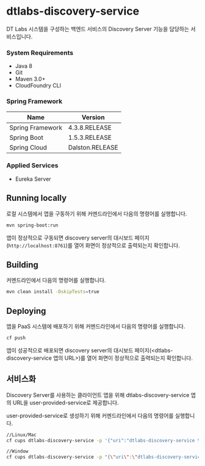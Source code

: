 # dtlabs-discovery-service

DT Labs 시스템을 구성하는 백엔드 서비스의 Discovery Server 기능을 담당하는 서비스입니다. 


### System Requirements

- Java 8
- Git
- Maven 3.0+
- CloudFoundry CLI


### Spring Framework

| Name             | Version         |
| ---------------- | --------------- |
| Spring Framework | 4.3.8.RELEASE   |
| Spring Boot      | 1.5.3.RELEASE   |
| Spring Cloud     | Dalston.RELEASE |


### Applied Services

- Eureka Server


## Running locally

로컬 시스템에서 앱을 구동하기 위해 커멘드라인에서 다음의 명령어를 실행합니다.
```sh
mvn spring-boot:run
```

앱이 정상적으로 구동되면 discovery server의 대시보드 페이지(`http://localhost:8761`)를 열어 화면이 정상적으로 출력되는지 확인합니다.


## Building

커멘드라인에서 다음의 명령어를 실행합니다.
```sh
mvn clean install -DskipTests=true
```

## Deploying

앱을 PaaS 시스템에 배포하기 위해 커멘드라인에서 다음의 명령어를 실행합니다.
```sh
cf push
```

앱이 성공적으로 배포되면 discovery server의 대시보드 페이지(<dtlabs-discovery-service 앱의 URL>)를 열어 화면이 정상적으로 출력되는지 확인합니다.

## 서비스화

Discovery Server를 사용하는 클라이언트 앱을 위해 dtlabs-discovery-service 앱의 URL을 user-provided-service로 제공합니다.

user-provided-service로 생성하기 위해 커멘드라인에서 다음의 명령어를 실행합니다.
```sh
//Linux/Mac
cf cups dtlabs-discovery-service -p '{"uri":"dtlabs-discovery-service 앱의 URL"}'

//Window
cf cups dtlabs-discovery-service -p "{\"uri\":\"dtlabs-discovery-service 앱의 URL\"}"
```

